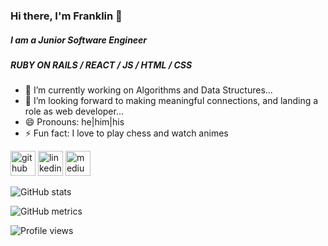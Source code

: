 ### Hi there, I'm Franklin 👋
##### I am a Junior Software Engineer 

##### RUBY ON RAILS  / REACT / JS / HTML / CSS

- 🔭 I’m currently working on Algorithms and Data Structures...
- 🤔 I’m looking forward to making meaningful connections, and landing a role as web developer...
- 😄 Pronouns: he|him|his
- ⚡ Fun fact: I love to play chess and watch animes

[<img src='https://cdn.jsdelivr.net/npm/simple-icons@3.0.1/icons/github.svg' alt='github' height='40'>](https://github.com/fbado66)  [<img src='https://cdn.jsdelivr.net/npm/simple-icons@3.0.1/icons/linkedin.svg' alt='linkedin' height='40'>](https://www.linkedin.com/in/https://www.linkedin.com/in/franklin-bado//)  [<img src='https://cdn.jsdelivr.net/npm/simple-icons@3.0.1/icons/medium.svg' alt='medium' height='40'>](https://medium.com/@fbado66)  

![GitHub stats](https://github-readme-stats.vercel.app/api?username=fbado66&show_icons=true)  

![GitHub metrics](https://metrics.lecoq.io/fbado66)  

![Profile views](https://gpvc.arturio.dev/fbado66)  

